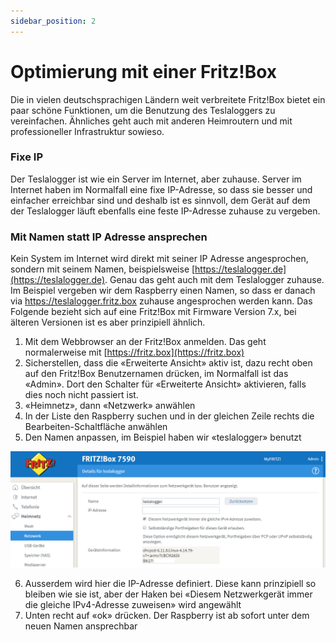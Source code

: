 ```yaml
---
sidebar_position: 2
---
```


# Optimierung mit einer Fritz!Box

Die in vielen deutschsprachigen Ländern weit verbreitete Fritz!Box bietet ein paar schöne Funktionen, um die Benutzung des Teslaloggers zu vereinfachen. Ähnliches geht auch mit anderen Heimroutern und mit professioneller Infrastruktur sowieso.


### Fixe IP

Der Teslalogger ist wie ein Server im Internet, aber zuhause. Server im Internet haben im Normalfall eine fixe IP-Adresse, so dass sie besser und einfacher erreichbar sind und deshalb ist es sinnvoll, dem Gerät auf dem der Teslalogger läuft ebenfalls eine feste IP-Adresse zuhause zu vergeben.

### Mit Namen statt IP Adresse ansprechen

Kein System im Internet wird direkt mit seiner IP Adresse angesprochen, sondern mit seinem Namen, beispielsweise [https://teslalogger.de](https://teslalogger.de). Genau das geht auch mit dem Teslalogger zuhause. Im Beispiel vergeben wir dem Raspberry einen Namen, so dass er danach via https://teslalogger.fritz.box zuhause angesprochen werden kann.
Das Folgende bezieht sich auf eine Fritz!Box mit Firmware Version 7.x, bei älteren Versionen ist es aber prinzipiell ähnlich.
1.	Mit dem Webbrowser an der Fritz!Box anmelden. Das geht normalerweise mit [https://fritz.box](https://fritz.box)
2.	Sicherstellen, dass die «Erweiterte Ansicht» aktiv ist, dazu recht oben auf den Fritz!Box Benutzernamen drücken, im Normalfall ist das «Admin». Dort den Schalter für «Erweiterte Ansicht» aktivieren, falls dies noch nicht passiert ist.
3.	«Heimnetz», dann «Netzwerk» anwählen
4.	In der Liste den Raspberry suchen und in der gleichen Zeile rechts die Bearbeiten-Schaltfläche anwählen
5.	Den Namen anpassen, im Beispiel haben wir «teslalogger» benutzt

![BILD](/img/fritzbox-01.png)

6.	Ausserdem wird hier die IP-Adresse definiert. Diese kann prinzipiell so bleiben wie sie ist, aber der Haken bei «Diesem Netzwerkgerät immer die gleiche IPv4-Adresse zuweisen» wird angewählt
7.	Unten recht auf «ok» drücken. Der Raspberry ist ab sofort unter dem neuen Namen ansprechbar

